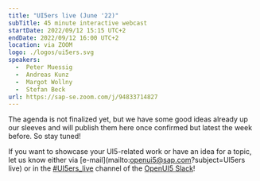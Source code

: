 ```yaml
---
title: "UI5ers live (June '22)"
subTitle: 45 minute interactive webcast
startDate: 2022/09/12 15:15 UTC+2
endDate: 2022/09/12 16:00 UTC+2
location: via ZOOM
logo: ./logos/ui5ers.svg
speakers:
  -  Peter Muessig
  -  Andreas Kunz
  -  Margot Wollny
  -  Stefan Beck
url: https://sap-se.zoom.com/j/94833714827
---
```

The agenda is not finalized yet, but we have some good ideas already up our sleeves and will publish them here once confirmed but latest the week before. So stay tuned!

If you want to showcase your UI5-related work or have an idea for a topic, let us know either via [e-mail](mailto:openui5@sap.com?subject=UI5ers live) or in the 
[#UI5ers_live](https://openui5.slack.com/archives/C01CP60AAN7) channel of the [OpenUI5 Slack](https://ui5-slack-invite.cfapps.eu10.hana.ondemand.com/)!
